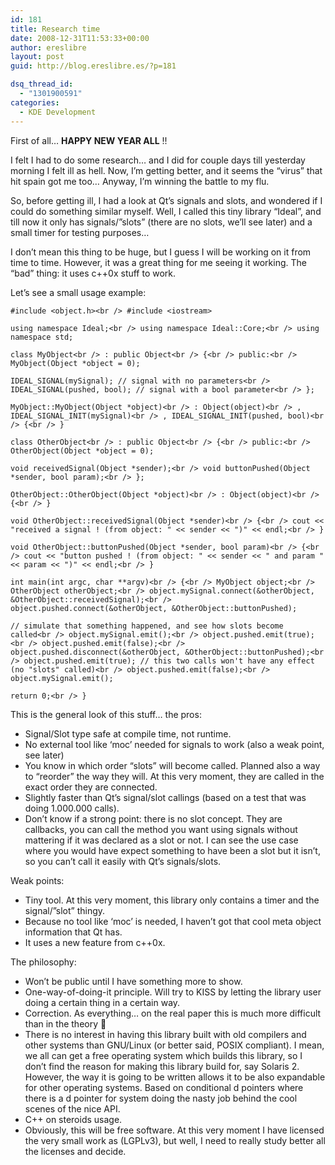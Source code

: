 ```yaml
---
id: 181
title: Research time
date: 2008-12-31T11:53:33+00:00
author: ereslibre
layout: post
guid: http://blog.ereslibre.es/?p=181

dsq_thread_id:
  - "1301900591"
categories:
  - KDE Development
---
```

First of all&#8230; **HAPPY NEW YEAR ALL** !!

I felt I had to do some research&#8230; and I did for couple days till yesterday morning I felt ill as hell. Now, I&#8217;m getting better, and it seems the &#8220;virus&#8221; that hit spain got me too&#8230; Anyway, I&#8217;m winning the battle to my flu.

So, before getting ill, I had a look at Qt&#8217;s signals and slots, and wondered if I could do something similar myself. Well, I called this tiny library &#8220;Ideal&#8221;, and till now it only has signals/&#8221;slots&#8221; (there are no slots, we&#8217;ll see later) and a small timer for testing purposes&#8230;

I don&#8217;t mean this thing to be huge, but I guess I will be working on it from time to time. However, it was a great thing for me seeing it working. The &#8220;bad&#8221; thing: it uses c++0x stuff to work.

Let&#8217;s see a small usage example:

`#include <object.h><br />
#include <iostream>`

`using namespace Ideal;<br />
using namespace Ideal::Core;<br />
using namespace std;`

`class MyObject<br />
: public Object<br />
{<br />
public:<br />
MyObject(Object *object = 0);`

 `IDEAL_SIGNAL(mySignal); // signal with no parameters<br />
IDEAL_SIGNAL(pushed, bool); // signal with a bool parameter<br />
};`

`MyObject::MyObject(Object *object)<br />
: Object(object)<br />
, IDEAL_SIGNAL_INIT(mySignal)<br />
, IDEAL_SIGNAL_INIT(pushed, bool)<br />
{<br />
}`

`class OtherObject<br />
: public Object<br />
{<br />
public:<br />
OtherObject(Object *object = 0);`

 `void receivedSignal(Object *sender);<br />
void buttonPushed(Object *sender, bool param);<br />
};`

`OtherObject::OtherObject(Object *object)<br />
: Object(object)<br />
{<br />
}`

`void OtherObject::receivedSignal(Object *sender)<br />
{<br />
cout << "received a signal ! (from object: " << sender << ")" << endl;<br />
}`

`void OtherObject::buttonPushed(Object *sender, bool param)<br />
{<br />
cout << "button pushed ! (from object: " << sender << " and param " << param << ")" << endl;<br />
}`

`int main(int argc, char **argv)<br />
{<br />
MyObject object;<br />
OtherObject otherObject;<br />
object.mySignal.connect(&otherObject, &OtherObject::receivedSignal);<br />
object.pushed.connect(&otherObject, &OtherObject::buttonPushed);`

 `// simulate that something happened, and see how slots become called<br />
object.mySignal.emit();<br />
object.pushed.emit(true);<br />
object.pushed.emit(false);<br />
object.pushed.disconnect(&otherObject, &OtherObject::buttonPushed);<br />
object.pushed.emit(true); // this two calls won't have any effect (no "slots" called)<br />
object.pushed.emit(false);<br />
object.mySignal.emit();`

 `return 0;<br />
}`

This is the general look of this stuff&#8230; the pros:

  * Signal/Slot type safe at compile time, not runtime.
  * No external tool like &#8216;moc&#8217; needed for signals to work (also a weak point, see later)
  * You know in which order &#8220;slots&#8221; will become called. Planned also a way to &#8220;reorder&#8221; the way they will. At this very moment, they are called in the exact order they are connected.
  * Slightly faster than Qt&#8217;s signal/slot callings (based on a test that was doing 1.000.000 calls).
  * Don&#8217;t know if a strong point: there is no slot concept. They are callbacks, you can call the method you want using signals without mattering if it was declared as a slot or not. I can see the use case where you would have expect something to have been a slot but it isn&#8217;t, so you can&#8217;t call it easily with Qt&#8217;s signals/slots.

Weak points:

  * Tiny tool. At this very moment, this library only contains a timer and the signal/&#8221;slot&#8221; thingy.
  * Because no tool like &#8216;moc&#8217; is needed, I haven&#8217;t got that cool meta object information that Qt has.
  * It uses a new feature from c++0x.

The philosophy:

  * Won&#8217;t be public until I have something more to show.
  * One-way-of-doing-it principle. Will try to KISS by letting the library user doing a certain thing in a certain way.
  * Correction. As everything&#8230; on the real paper this is much more difficult than in the theory 🙂
  * There is no interest in having this library built with old compilers and other systems than GNU/Linux (or better said, POSIX compliant). I mean, we all can get a free operating system which builds this library, so I don&#8217;t find the reason for making this library build for, say Solaris 2. However, the way it is going to be written allows it to be also expandable for other operating systems. Based on conditional d pointers where there is a d pointer for system doing the nasty job behind the cool scenes of the nice API.
  * C++ on steroids usage.
  * Obviously, this will be free software. At this very moment I have licensed the very small work as (LGPLv3), but well, I need to really study better all the licenses and decide.